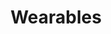 ---
title: Wearables
type: reward
layout: wearables
banner: /img/rewards/wearables_banner.png
weight: 2
label: true
items:
  - image: img/rewards/tote_aborto.png
    design: 7 Legal
    product: Tote Bag
    categories:
      - Gender
      - Human Rights
  - image: img/rewards/tote_lgbti.png
    design: 1025 Stains
    product: Tote Bag
    categories:
      - Gender
      - Human Rights
  - image: img/rewards/tote_lideres.png
    design: 5XX Not Found
    product: Tote Bag
    categories:
      - Human Rights
  - image: img/rewards/tote_masacres.png
    design: Banana plantations
    product: Tote bag
    categories:
      - Human Rights
  - image: img/rewards/tshirt_8m_v1.png
    design: 8M
    product: T-shirt
    categories:
      - Gender
  - image: img/rewards/tshirt_8m_v2.png
    design: 8M 
    product: T-shirt
    categories:
      - Gender
  - image: img/rewards/tshirt_8m_v3.png
    design: 8M 
    product: T-shirt
    categories:
      - Gender
  - image: img/rewards/tshirt_8m_v4.png
    design: 8M 
    product: T-shirt
    categories:
      - Gender
  - image: img/rewards/tshirt_aborto_v1.png
    design: 7 Legal 
    product: T-shirt
    categories:
      - Gender
      - Human Rights
  - image: img/rewards/tshirt_aborto_v2.png
    design: 7 Legal 
    product: T-shirt
    categories:
      - Gender
      - Human Rights
  - image: img/rewards/tshirt_lgbti.png
    design: 1025 Stains 
    product: T-shirt
    categories:
      - Gender
      - Human Rights
  - image: img/rewards/tshirt_lideres_sociales_v1.png
    design: 5XX Not Found 
    product: T-shirt
    categories:
      - Human Rights
  - image: img/rewards/tshirt_lideres_sociales_v2.png
    design: 5XX Not Found 
    product: T-shirt
    categories:
      - Human Rights
  - image: img/rewards/tshirt_lideres_sociales_v3.png
    design: 5XX Not Found 
    product: T-shirt
    categories:
      - Human Rights
  - image: img/rewards/tshirt_lideres_sociales_v4.png
    design: 5XX Not Found 
    product: T-shirt
    categories:
      - Human Rights
  - image: img/rewards/tshirt_masacres_v1.png
    design: Banana plantations
    product: T-shirt
    categories:
      - Human Rights
  - image: img/rewards/tshirt_masacres_v2.png
    design: Banana plantations
    product: T-shirt
    categories:
      - Human Rights
  - image: img/rewards/tshirt_masacres_v3.png
    design: Banana plantations
    product: T-shirt
    categories:
      - Human Rights
  - image: img/rewards/tshirt_masacres_v4.png
    design: Banana plantations
    product: T-shirt
    categories:
      - Human Rights
  - image: img/rewards/tshirt_medio_ambiente_v1.png
    design: Oil rivers
    product: T-shirt
    categories:
      - Environment
  - image: img/rewards/tshirt_medio_ambiente_v2.png
    design: Oil rivers
    product: T-shirt
    categories:
      - Environment
  - image: img/rewards/tshirt_ninas_madre_v1.png
    design: Little Mothers
    product: T-shirt
    categories:
      - Human Rights
      - Gender
  - image: img/rewards/tshirt_ninas_madre_v2.png
    design: Little Mothers
    product: T-shirt
    categories:
      - Human Rights
      - Gender
  - image: img/rewards/tshirt_ninas_madre_v3.png
    design: Little Mothers
    product: T-shirt
    categories:
      - Human Rights
      - Gender
  - image: img/rewards/tshirt_ninas_madre_v4.png
    design: Little Mothers
    product: T-shirt
    categories:
      - Human Rights
      - Gender
---